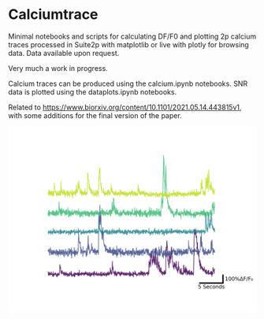 # Calciumtrace
Minimal notebooks and scripts for calculating DF/F0 and plotting 2p calcium traces processed in Suite2p with matplotlib or live with plotly for browsing data. Data available upon request.

Very much a work in progress.

Calcium traces can be produced using the calcium.ipynb notebooks. SNR data is plotted using the dataplots.ipynb notebooks. 

Related to https://www.biorxiv.org/content/10.1101/2021.05.14.443815v1, with some additions for the final version of the paper.

![Alt text](./test.png)
